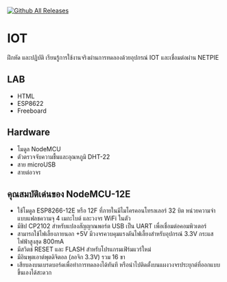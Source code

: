 [![Github All Releases](https://img.shields.io/github/downloads/atom/atom/total.svg)]()


# IOT

ฝึกหัด และปฏิบัติ เรียนรู้การใช้งานจริงผ่านการทดลองด้วยอุปกรณ์ IOT และเชื่อมต่อผ่าน NETPIE

## LAB
 - HTML
 - ESP8622
 - Freeboard

## Hardware
 - โมดูล NodeMCU
 - ตัวตรวจจับความชื้นและอุณหภูมิ DHT-22
 - สาย microUSB
 - สายต่อวจร

## คุณสมบัติเด่นของ NodeMCU-12E 
 - ใช้โมดูล ESP8266-12E หรือ 12F ที่ภายในมีไมโครคอนโทรลเลอร์ 32 บิต หน่วยความจำแบบแฟลชความจุ 4 เมกะไบต์ และวงจร WiFi ในตัว
 - มีชิป CP2102 สำหรับแปลงสัญญาณพอร์ต USB เป็น UART เพื่อเชื่อมต่อคอมพิวเตอร์
 - สามารถใช้ไฟเลี้ยงภายนอก +5V มีวงจรควบคุมแรงดันไฟเลี้ยงสำหรับอุปกรณ์ 3.3V กระแสไฟฟ้าสูงสุด 800mA
 - มีสวิตช์ RESET และ FLASH สำหรับโปรแกรมเฟิร์มแวร์ใหม่
 - มีอินพุตเอาต์พุตดิจิตอล (ลอจิก 3.3V) รวม 16 ขา
 - เสียบลงบนเบรดบอร์ดเพื่อทำการทดลองได้ทันที หรือนำไปติดตั้งบนแผงวงจรประยุกต์ที่ออกแบบขึ้นเองได้สะดวก